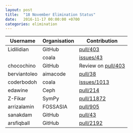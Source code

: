 ```yaml
---
layout: post
title:  "18 November Elimination Status"
date:   2016-11-17 00:00:00 +0700
categories: elimination
---
```


| Username     | Organisation | Contribution
| ------------ | ------------ | ------------
| Lidilidian   | GitHub       | [pull/403](https://github.com/github/training-kit/pull/403)
|              | coala        | [issues/43](https://github.com/coala/coala-quickstart/issues/43)
| chocochino   | GitHub       | Review on [pull/403](https://github.com/github/training-kit/pull/403)
| berviantoleo | aimacode     | [pull/38](https://github.com/aimacode/aima-javascript/pull/38)
| coderbodoh   | coala        | [issues/1013](https://github.com/coala/coala-bears/issues/1013)
| edawine      | Ceph         | [pull/214](https://github.com/ceph/chacra/pull/214)
| Z-Fikar      | SymPy        | [pull/11872](https://github.com/sympy/sympy/pull/11872)
| arrizalamin  | FOSSASIA     | [pull/905](https://github.com/fossasia/open-event-webapp/pull/905)
| sanakdam     | GitHub       | [pull/43](https://github.com/github/game-off-2016/pull/43)
| arsfiqball   | GitHub       | [pull/2192](https://github.com/github/gitignore/pull/2192)

